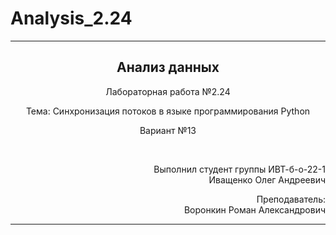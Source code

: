 # Analysis_2.24
<hr>
<h2 align="center">Анализ данных</h2>
<p align="center">Лабораторная работа №2.24</p>
<p align="center">Тема: Синхронизация потоков в языке программирования Python</p>
<p align="center">Вариант №13</p>
<br>
<p align="right">Выполнил студент группы ИВТ-б-о-22-1<br>Иващенко Олег Андреевич</p>
<p align="right">Преподаватель:<br>Воронкин Роман Александрович</p>
<hr>
